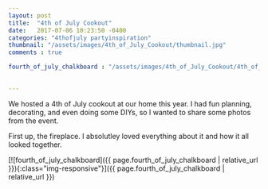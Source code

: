 ```yaml
---
layout: post
title:  "4th of July Cookout"
date:   2017-07-06 10:23:50 -0400
categories: "4thofjuly partyinspiration"
thumbnail: "/assets/images/4th_of_July_Cookout/thumbnail.jpg"
comments : true

fourth_of_july_chalkboard : "/assets/images/4th_of_July_Cookout/4th_of_july_chalkboard.jpg"

  
---
```


We hosted a 4th of July cookout at our home this year. I had fun planning, decorating, and even doing some DIYs, so I wanted to share some photos from the event. 

First up, the fireplace. I absolutley loved everything about it and how it all looked together.

[![fourth_of_july_chalkboard]({{ page.fourth_of_july_chalkboard | relative_url }}){:class="img-responsive"}]({{ page.fourth_of_july_chalkboard | relative_url }})